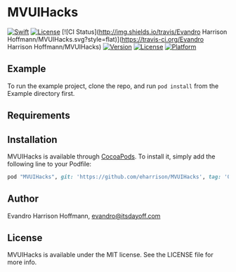 # MVUIHacks

<a href="https://swift.org"><img src="https://img.shields.io/badge/Swift-3.0-orange.svg?style=flat" alt="Swift" /></a>
<a href="https://tldrlegal.com/license/mit-license"><img src="https://img.shields.io/badge/License-MIT-blue.svg?style=flat" alt="License" /></a>
[![CI Status](http://img.shields.io/travis/Evandro Harrison Hoffmann/MVUIHacks.svg?style=flat)](https://travis-ci.org/Evandro Harrison Hoffmann/MVUIHacks)
[![Version](https://img.shields.io/cocoapods/v/MVUIHacks.svg?style=flat)](http://cocoapods.org/pods/MVUIHacks)
[![License](https://img.shields.io/cocoapods/l/MVUIHacks.svg?style=flat)](http://cocoapods.org/pods/MVUIHacks)
[![Platform](https://img.shields.io/cocoapods/p/MVUIHacks.svg?style=flat)](http://cocoapods.org/pods/MVUIHacks)

## Example

To run the example project, clone the repo, and run `pod install` from the Example directory first.

## Requirements

## Installation

MVUIHacks is available through [CocoaPods](http://cocoapods.org). To install
it, simply add the following line to your Podfile:

```ruby
pod "MVUIHacks", git: 'https://github.com/eharrison/MVUIHacks', tag: '0.1.8'
```

## Author

Evandro Harrison Hoffmann, evandro@itsdayoff.com

## License

MVUIHacks is available under the MIT license. See the LICENSE file for more info.
